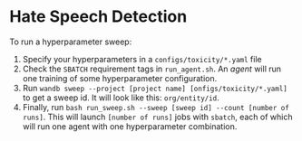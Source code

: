# Hate Speech Detection

To run a hyperparameter sweep:

1. Specify your hyperparameters in a `configs/toxicity/*.yaml` file
2. Check the `SBATCH` requirement tags in `run_agent.sh`. An _agent_ will run one training of some hyperparameter configuration.
3. Run `wandb sweep --project [project name] [onfigs/toxicity/*.yaml]` to get a sweep id. It will look like this: `org/entity/id`.
4. Finally, run `bash run_sweep.sh --sweep [sweep id] --count [number of runs]`. This will launch `[number of runs]` jobs with `sbatch`, each of which will run one agent with one hyperparameter combination.